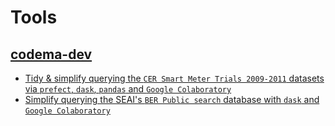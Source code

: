 # Tools

## [codema-dev](https://github.com/codema-dev)

- [Tidy & simplify querying the `CER Smart Meter Trials 2009-2011` datasets via `prefect`, `dask`, `pandas` and `Google Colaboratory`](https://github.com/codema-dev/cer-smart-meter-trials-2009-2011)
- [Simplify querying the SEAI's `BER Public search` database with `dask` and `Google Colaboratory`](https://github.com/codema-dev/berpublicsearch)